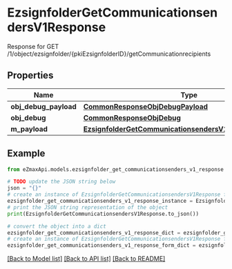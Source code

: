 # EzsignfolderGetCommunicationsendersV1Response

Response for GET /1/object/ezsignfolder/{pkiEzsignfolderID}/getCommunicationrecipients

## Properties

Name | Type | Description | Notes
------------ | ------------- | ------------- | -------------
**obj_debug_payload** | [**CommonResponseObjDebugPayload**](CommonResponseObjDebugPayload.md) |  | 
**obj_debug** | [**CommonResponseObjDebug**](CommonResponseObjDebug.md) |  | [optional] 
**m_payload** | [**EzsignfolderGetCommunicationsendersV1ResponseMPayload**](EzsignfolderGetCommunicationsendersV1ResponseMPayload.md) |  | 

## Example

```python
from eZmaxApi.models.ezsignfolder_get_communicationsenders_v1_response import EzsignfolderGetCommunicationsendersV1Response

# TODO update the JSON string below
json = "{}"
# create an instance of EzsignfolderGetCommunicationsendersV1Response from a JSON string
ezsignfolder_get_communicationsenders_v1_response_instance = EzsignfolderGetCommunicationsendersV1Response.from_json(json)
# print the JSON string representation of the object
print(EzsignfolderGetCommunicationsendersV1Response.to_json())

# convert the object into a dict
ezsignfolder_get_communicationsenders_v1_response_dict = ezsignfolder_get_communicationsenders_v1_response_instance.to_dict()
# create an instance of EzsignfolderGetCommunicationsendersV1Response from a dict
ezsignfolder_get_communicationsenders_v1_response_form_dict = ezsignfolder_get_communicationsenders_v1_response.from_dict(ezsignfolder_get_communicationsenders_v1_response_dict)
```
[[Back to Model list]](../README.md#documentation-for-models) [[Back to API list]](../README.md#documentation-for-api-endpoints) [[Back to README]](../README.md)


